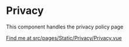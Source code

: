 # Privacy

This component handles the privacy policy page

[Find me at src/pages/Static/Privacy/Privacy.vue](https://github.com/FAIRsharing/fairsharing.github.io/tree/documentation/src/pages/Static/Privacy/Privacy.vue)


